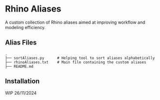 # Rhino Aliases

A custom collection of Rhino aliases aimed at improving workflow and modeling efficiency.

## Alias Files

```plaintext
.
├── sortAliases.py      # Helping tool to sort aliases alphabetically
├── rhinoAliases.txt    # Main file containing the custom aliases
├── README.md

```

## Installation

WIP 26/11/2024


